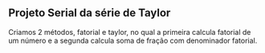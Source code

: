 ## Projeto Serial da série de Taylor

Criamos 2 métodos, fatorial e taylor, no qual a primeira calcula fatorial de um número e a segunda calcula soma de fração com denominador fatorial.
 
